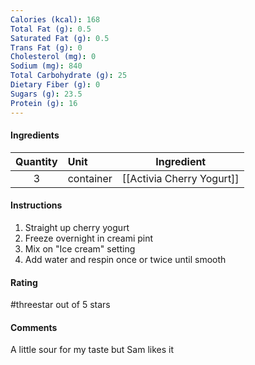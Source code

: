 ```yaml
---
Calories (kcal): 168
Total Fat (g): 0.5
Saturated Fat (g): 0.5
Trans Fat (g): 0
Cholesterol (mg): 0
Sodium (mg): 840
Total Carbohydrate (g): 25
Dietary Fiber (g): 0
Sugars (g): 23.5
Protein (g): 16
---
```

#### Ingredients

| Quantity | Unit      | Ingredient                |
| :------: | :-------- | ------------------------- |
|    3     | container | [[Activia Cherry Yogurt]] |

#### Instructions

1. Straight up cherry yogurt
2. Freeze overnight in creami pint
3. Mix on "Ice cream" setting
4. Add water and respin once or twice until smooth

#### Rating

#threestar out of 5 stars

#### Comments

A little sour for my taste but Sam likes it